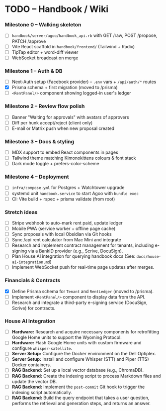 # TODO – Handbook / Wiki

### Milestone 0 – Walking skeleton
- [ ] `handbook/server/agoo/handbook_api.rb` with GET /raw, POST /propose, PATCH /approve
- [ ] Vite React scaffold in `handbook/frontend/` (Tailwind + Radix)
- [ ] TipTap editor + word-diff viewer
- [ ] WebSocket broadcast on merge

### Milestone 1 – Auth & DB
- [ ] Next-Auth setup (Facebook provider) – `.env` vars + `/api/auth/*` routes
- [x] Prisma schema + first migration (moved to /prisma)
- [ ] `<RentPanel/>` component showing logged-in user's ledger

### Milestone 2 – Review flow polish
- [ ] Banner "Waiting for approvals" with avatars of approvers
- [ ] Diff per hunk accept/reject (client only)
- [ ] E-mail or Matrix push when new proposal created

### Milestone 3 – Docs & styling
- [ ] MDX support to embed React components in pages
- [ ] Tailwind theme matching Kimonokittens colours & font stack
- [ ] Dark mode toggle + prefers-color-scheme

### Milestone 4 – Deployment
- [ ] `infra/compose.yml` for Postgres + Watchtower upgrade
- [ ] systemd unit `handbook.service` to start Agoo with `bundle exec`
- [ ] CI: Vite build + rspec + prisma validate (from root)

### Stretch ideas
- [ ] Stripe webhook to auto-mark rent paid, update ledger
- [ ] Mobile PWA (service worker + offline page cache)
- [ ] Sync proposals with local Obsidian via Git hooks
- [ ] Sync /api rent calculator from Mac Mini and integrate
- [ ] Research and implement contract management for tenants, including e-signing via a BankID provider (e.g., Scrive, DocuSign).
- [ ] Plan House AI integration for querying handbook docs (See: `docs/house-ai-integration.md`)
- [ ] Implement WebSocket push for real-time page updates after merges.

### Financials & Contracts
- [x] Define Prisma schema for `Tenant` and `RentLedger` (moved to /prisma).
- [ ] Implement `<RentPanel/>` component to display data from the API.
- [ ] Research and integrate a third-party e-signing service (DocuSign, Scrive) for contracts.

### House AI Integration
- [ ] **Hardware:** Research and acquire necessary components for retrofitting Google Home units to support the Wyoming Protocol.
- [ ] **Hardware:** Flash Google Home units with custom firmware and configure `whisper-satellite`.
- [ ] **Server Setup:** Configure the Docker environment on the Dell Optiplex.
- [ ] **Server Setup:** Install and configure Whisper (STT) and Piper (TTS) Docker containers.
- [ ] **RAG Backend:** Set up a local vector database (e.g., ChromaDB).
- [ ] **RAG Backend:** Create the indexing script to process Markdown files and update the vector DB.
- [ ] **RAG Backend:** Implement the `post-commit` Git hook to trigger the indexing script automatically.
- [ ] **RAG Backend:** Build the query endpoint that takes a user question, performs the retrieval and generation steps, and returns an answer. 